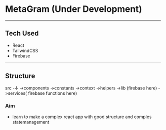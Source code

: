 # MetaGram (Under Development)
---
## Tech Used
- React
- TailwindCSS
- Firebase
---
## Structure
src -↓ 
    ->components 
    ->constants 
    ->context
    ->helpers
    ->lib (firebase here)
    ->services( firebase functions here)

### Aim
- learn to make a complex react app with good structure and comples statemanagement
